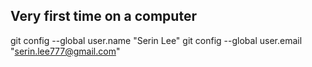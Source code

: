 Very first time on a computer
---------------------------------------------------------------------------------


git config --global user.name "Serin Lee"
git config --global user.email "serin.lee777@gmail.com"